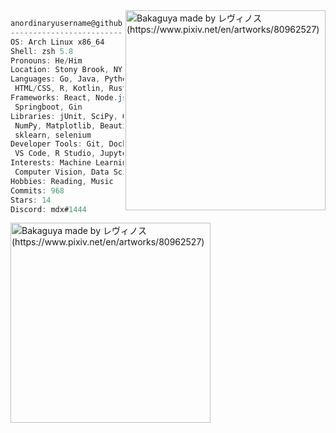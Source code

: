

<img align="right" src="https://wallpapercave.com/wp/wp4253036.jpg" alt="Bakaguya made by レヴィノス (https://www.pixiv.net/en/artworks/80962527)" width="320" /> 

```csharp
anordinaryusername@github
-------------------------
OS: Arch Linux x86_64
Shell: zsh 5.8
Pronouns: He/Him
Location: Stony Brook, NY
Languages: Go, Java, Python, C/C++, SQL, JavaScript,
 HTML/CSS, R, Kotlin, Rust, Ruby, C#
Frameworks: React, Node.js, Flask, Micronaut,
 Springboot, Gin
Libraries: jUnit, SciPy, OpenCV, scikit-learn, pandas,
 NumPy, Matplotlib, BeautifulSoup, pytorch,
 sklearn, selenium
Developer Tools: Git, Docker, Google Cloud Platform, AWS,
 VS Code, R Studio, Jupyter, Colab, VSCode
Interests: Machine Learning, Artificial Intelligence,
 Computer Vision, Data Science, Data Analysis
Hobbies: Reading, Music
Commits: 968
Stars: 14
Discord: mdx#1444
```


<img align="left" src="https://wallpapercave.com/wp/wp5025164.jpg" alt="Bakaguya made by レヴィノス (https://www.pixiv.net/en/artworks/80962527)" width="320" /> 
